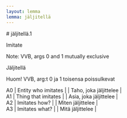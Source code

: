 ```yaml
---
layout: lemma
lemma: jäljitellä
---
```


<div class="sense">
# <span class="sensename">jäljitellä.1</span>

<span class="description">Imitate</span>

Note: VVB, args 0 and 1 mutually exclusive

<span class="description">Jäljitellä</span>

Huom! VVB, arg:t 0 ja 1 toisensa poissulkevat

A0 | Entity who imitates |   | Taho, joka jäljittelee |  
A1 | Thing that imitates |   | Asia, joka jäljittelee |  
A2 | Imitates how? |   | Miten jäljittelee |  
A3 | Imitates what? |   | Mitä jäljittelee |  

</div>

